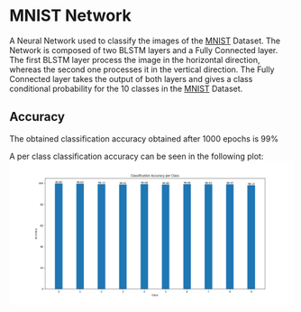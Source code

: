 # MNIST Network
A Neural Network used to classify the images of the [MNIST](http://yann.lecun.com/exdb/mnist/) Dataset.
The Network is composed of two BLSTM layers and a Fully Connected layer.
The first BLSTM layer process the image in the horizontal direction, whereas the second one processes
it in the vertical direction. The Fully Connected layer takes the output of both layers and gives a class conditional probability
for the 10 classes in the [MNIST](http://yann.lecun.com/exdb/mnist/) Dataset.

## Accuracy
The obtained classification accuracy obtained after 1000 epochs is 99%

A per class classification accuracy can be seen in the following plot:
![alt tag](images/ClassAccuracy.png "Class Accuracy")
